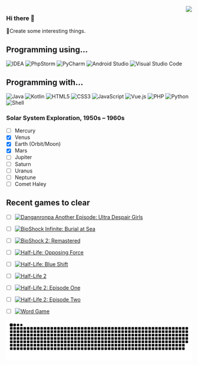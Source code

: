<img align="right" src="https://github-readme-stats.vercel.app/api?username=TigerBeanst&show_icons=true&theme=graywhite&hide_border=true"/>

### Hi there 👋
🧐Create some interesting things.

## Programming using...
![IDEA](https://img.shields.io/badge/-IDEA-000000?style=flat-square&logoColor=white&logo=IntelliJ-IDEA)
![PhpStorm](https://img.shields.io/badge/-PhpStorm-000000?style=flat-square&logoColor=white&logo=PhpStorm)
![PyCharm](https://img.shields.io/badge/-PyCharm-000000?style=flat-square&logoColor=white&logo=PyCharm)
![Android Studio](https://img.shields.io/badge/-Android%20Studio-3DDC84?style=flat-square&logoColor=white&logo=Android-Studio)
![Visual Studio Code](https://img.shields.io/badge/-Visual%20Studio%20Code-007ACC?style=flat-square&logoColor=white&logo=Visual-Studio-Code)

## Programming with...
![Java](https://img.shields.io/badge/-Java-E11F22?style=flat-square&logoColor=white&logo=java)
![Kotlin](https://img.shields.io/badge/-Kotlin-7F52FF?style=flat-square&logoColor=white&logo=Kotlin)
![HTML5](https://img.shields.io/badge/-HTML5-E34F26?style=flat-square&logoColor=white&logo=HTML5)
![CSS3](https://img.shields.io/badge/-CSS3-1572B6?style=flat-square&logoColor=white&logo=CSS3)
![JavaScript](https://img.shields.io/badge/-JavaScript-F7DF1E?style=flat-square&logoColor=black&logo=JavaScript)
![Vue.js](https://img.shields.io/badge/-Vue.js-4FC08D?style=flat-square&logoColor=white&logo=Vue.js)
![PHP](https://img.shields.io/badge/-PHP-777BB4?style=flat-square&logoColor=white&logo=PHP)
![Python](https://img.shields.io/badge/-Python-3776AB?style=flat-square&logoColor=white&logo=Python)
![Shell](https://img.shields.io/badge/-Shell-777BB4?style=flat-square&logoColor=white&logo=PowerShell)

### Solar System Exploration, 1950s – 1960s

- [ ] Mercury
- [x] Venus
- [x] Earth (Orbit/Moon)
- [x] Mars
- [ ] Jupiter
- [ ] Saturn
- [ ] Uranus
- [ ] Neptune
- [ ] Comet Haley

## Recent games to clear
- [ ] [![Danganronpa Another Episode: Ultra Despair Girls](https://img.shields.io/badge/-Another%20Episode:%20Ultra%20Despair%20Girls-a807a8?style=for-the-badge&logoColor=942710&label=Danganronpa&labelColor=060808)](https://store.steampowered.com/app/555950/Danganronpa_Another_Episode_Ultra_Despair_Girls/)

- [ ] [![BioShock Infinite: Burial at Sea](https://img.shields.io/badge/-Infinite:%20Burial%20at%20Sea-B82221?style=for-the-badge&label=BioShock&labelColor=77827b)](https://store.steampowered.com/app/8870/)

- [ ] [![BioShock 2: Remastered](https://img.shields.io/badge/-2%20Remastered-645b3c?style=for-the-badge&label=BioShock&labelColor=77827b)](https://store.steampowered.com/app/409720/2/)

- [ ] [![Half-Life: Opposing Force](https://img.shields.io/badge/-Opposing%20Force-454948?style=for-the-badge&label=Half-Life&labelColor=b87944)](https://store.steampowered.com/app/50/HalfLife_Opposing_Force/)

- [ ] [![Half-Life: Blue Shift](https://img.shields.io/badge/-Blue%20Shift-454948?style=for-the-badge&label=Half-Life&labelColor=b87944)](https://store.steampowered.com/app/130/HalfLife_Blue_Shift/)

- [ ] [![Half-Life 2](https://img.shields.io/badge/-Half--Life%202-b87944?style=for-the-badge)](https://store.steampowered.com/app/220/HalfLife_2/)

- [ ] [![Half-Life 2: Episode One](https://img.shields.io/badge/-Episode%20One-454948?style=for-the-badge&label=Half-Life%202&labelColor=b87944)](https://store.steampowered.com/app/380/HalfLife_2_Episode_One/)

- [ ] [![Half-Life 2: Episode Two](https://img.shields.io/badge/-Episode%20Two-454948?style=for-the-badge&label=Half-Life%202&labelColor=b87944)](https://store.steampowered.com/app/420/HalfLife_2_Episode_Two/)

- [ ] [![Word Game](https://img.shields.io/badge/-Word%20Game-000?style=for-the-badge)](https://store.steampowered.com/app/1109570/)

![](https://github.com/TigerBeanst/TigerBeanst/blob/master/Snake/github-contribution-grid-snake.svg)
